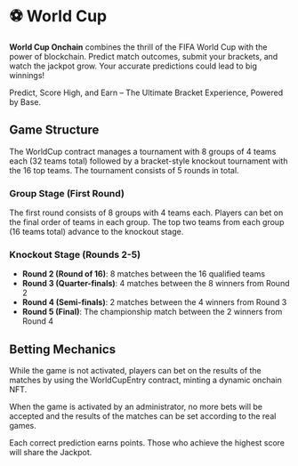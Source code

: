 # ⚽ World Cup

**World Cup Onchain** combines the thrill of the FIFA World Cup with the power of blockchain. Predict match outcomes, submit your brackets, and watch the jackpot grow. Your accurate predictions could lead to big winnings!

Predict, Score High, and Earn – The Ultimate Bracket Experience, Powered by Base.

## Game Structure

The WorldCup contract manages a tournament with 8 groups of 4 teams each (32 teams total) followed by a bracket-style knockout tournament with the 16 top teams. The tournament consists of 5 rounds in total.

### Group Stage (First Round)

The first round consists of 8 groups with 4 teams each. Players can bet on the final order of teams in each group. The top two teams from each group (16 teams total) advance to the knockout stage.

### Knockout Stage (Rounds 2-5)

- **Round 2 (Round of 16)**: 8 matches between the 16 qualified teams
- **Round 3 (Quarter-finals)**: 4 matches between the 8 winners from Round 2
- **Round 4 (Semi-finals)**: 2 matches between the 4 winners from Round 3
- **Round 5 (Final)**: The championship match between the 2 winners from Round 4

## Betting Mechanics

While the game is not activated, players can bet on the results of the matches by using the WorldCupEntry contract, minting a dynamic onchain NFT.

When the game is activated by an administrator, no more bets will be accepted and the results of the matches can be set according to the real games.

Each correct prediction earns points. Those who achieve the highest score will share the Jackpot.